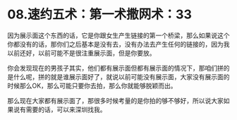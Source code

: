 # 08.速约五术：第一术撒网术：33

因为展示面这个东西的话，它是你跟女生产生链接的第一个桥梁，那么如果说这个你都没有的话，那你们之后基本是没有去，没有办法去产生任何的链接的，因为我以前还好，以前可能不是很注重展示面，但是你要放。

你会发现现在的男孩子其实，他们都有展示面但都有展示面的情况下，那咱们拼的是什么呢，拼的就是谁展示面好了，就说以前可能没有展示面，大家没有展示面的时候那么OK，那么可能只要你去拍，那么你就能够脱颖而出。

那么现在大家都有展示面了，那很多时候考量的是你拍的够不够好，所以说大家如果说有需要的话，可以来深圳找我。